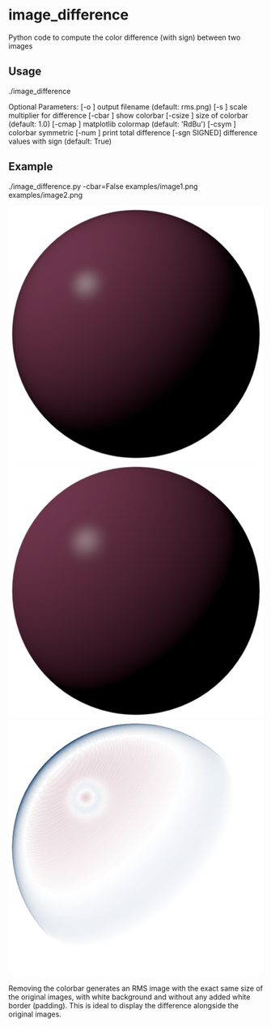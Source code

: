 # image_difference
Python code to compute the color difference (with sign) between two images

## Usage

./image_difference <image1> <image2>

Optional Parameters:
	[-o <string>] output filename (default: rms.png)
	[-s <float>] scale multiplier for difference
	[-cbar <bool>] show colorbar
	[-csize <float>] size of colorbar (default: 1.0) 
	[-cmap <string>] matplotlib colormap (default: 'RdBu') 
	[-csym <bool>] colorbar symmetric
	[-num <bool>] print total difference
	[-sgn SIGNED] difference values with sign (default: True)

## Example

./image_difference.py -cbar=False examples/image1.png examples/image2.png

![image1](/examples/image1.png)
![image2](/examples/image2.png)
![rms](/examples/rms.png)

Removing the colorbar generates an RMS image with the exact same size of the original images,
with white background and without any added white border (padding). This is ideal to display
the difference alongside the original images.

